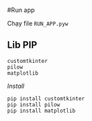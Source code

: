 #Run app

Chạy file `RUN_APP.pyw`
## Lib PIP
```
customtkinter
pilow
matplotlib
```
*Install*
```
pip install customtkinter
pip install pilow
pip install matplotlib
```
